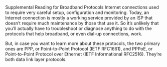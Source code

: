 Supplemental Reading for Broadband Protocols Internet connections used to
require very careful setup, configuration and monitoring. Today, an Internet
connection is mostly a working service provided by an ISP that doesn’t require
much maintenance by those that use it. So it’s unlikely that you’ll actually
have to troubleshoot or diagnose anything to do with the protocols that help
broadband, or even dial-up connections, work.

But, in case you want to learn more about these protocols, the two primary ones
are PPP, or Point-to-Point Protocol (IETF RFC1661), and PPPoE, or Point-to-Point
Protocol over Ethernet (IETF Informational RFC2516). They’re both data link
layer protocols.